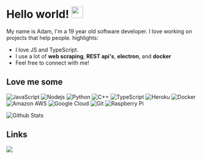 # Hello world! <img src="https://raw.githubusercontent.com/MartinHeinz/MartinHeinz/master/wave.gif" width="30px">
My name is Adam, I'm a 19 year old software developer. I love working on projects that help people.
highlights:
- I love JS and TypeScript.
- I use a lot of **web scraping**, **REST api's**, **electron**, and **docker**
- Feel free to connect with me!
## Love me some
![JavaScript](https://img.shields.io/badge/-JavaScript-black?style=flat-square&logo=javascript)
![Nodejs](https://img.shields.io/badge/-Nodejs-black?style=flat-square&logo=Node.js)
![Python](https://img.shields.io/badge/-Python-black?style=flat-square&logo=Python)
![C++](https://img.shields.io/badge/-C++-00599C?style=flat-square&logo=c)
![TypeScript](https://img.shields.io/badge/-TypeScript-007ACC?style=flat-square&logo=typescript)
![Heroku](https://img.shields.io/badge/-Heroku-430098?style=flat-square&logo=heroku)
![Docker](https://img.shields.io/badge/-Docker-black?style=flat-square&logo=docker)
![Amazon AWS](https://img.shields.io/badge/Amazon%20AWS-232F3E?style=flat-square&logo=amazon-aws)
![Google Cloud](https://img.shields.io/badge/Google%20Cloud-black?style=flat-square&logo=google-cloud)
![Git](https://img.shields.io/badge/-Git-black?style=flat-square&logo=git)
![Raspberry Pi](https://img.shields.io/badge/-Raspberry%20Pi-C51A4A?style=flat-square&logo=Raspberry-Pi)

![Github Stats](https://github-readme-stats.vercel.app/api?username=adam6272&count_private=true&show_icons=true&include_all_commits=true)
## Links
[![](https://img.shields.io/badge/-linkedin-0073B1?style=flat-square)](https://www.linkedin.com/in/adam-lederer-124177145/)